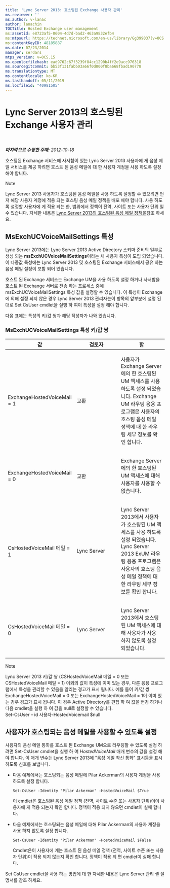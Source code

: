 ```yaml
---
title: 'Lync Server 2013: 호스팅된 Exchange 사용자 관리'
ms.reviewer: ''
ms.author: v-lanac
author: lanachin
TOCTitle: Hosted Exchange user management
ms:assetid: e8723af5-0604-4d7d-bad2-463a9832efb4
ms:mtpsurl: https://technet.microsoft.com/en-us/library/Gg399037(v=OCS.15)
ms:contentKeyID: 48185887
ms.date: 07/23/2014
manager: serdars
mtps_version: v=OCS.15
ms.openlocfilehash: ead9762c67f3239f84cc1290b4ff2e9acc976318
ms.sourcegitcommit: bb53f131fabb03a66f0d000f8ba668fbad190778
ms.translationtype: MT
ms.contentlocale: ko-KR
ms.lasthandoff: 05/11/2019
ms.locfileid: "40981505"
---
```

<div data-xmlns="http://www.w3.org/1999/xhtml">

<div class="topic" data-xmlns="http://www.w3.org/1999/xhtml" data-msxsl="urn:schemas-microsoft-com:xslt" data-cs="http://msdn.microsoft.com/en-us/">

<div data-asp="http://msdn2.microsoft.com/asp">

# <a name="hosted-exchange-user-management-in-lync-server-2013"></a>Lync Server 2013의 호스팅된 Exchange 사용자 관리

</div>

<div id="mainSection">

<div id="mainBody">

<span> </span>

_**마지막으로 수정한 주제:** 2012-10-18_

호스팅된 Exchange 서비스에 사서함이 있는 Lync Server 2013 사용자에 게 음성 메일 서비스를 제공 하려면 호스트 된 음성 메일에 대 한 사용자 계정을 사용 하도록 설정 해야 합니다.

<div>


> [!NOTE]  
> Lync Server 2013 사용자가 호스팅된 음성 메일을 사용 하도록 설정할 수 있으려면 먼저 해당 사용자 계정에 적용 되는 호스팅 음성 메일 정책을 배포 해야 합니다. 사용 하도록 설정할 사용자에 게 적용 되는 한, 범위에서 정책이 전역, 사이트 또는 사용자 단위 일 수 있습니다. 자세한 내용은 <A href="lync-server-2013-hosted-voice-mail-policies.md">Lync Server 2013의 호스팅된 음성 메일 정책을</A>참조 하세요.



</div>

<div>

## <a name="the-msexchucvoicemailsettings-attribute"></a>MsExchUCVoiceMailSettings 특성

Lync Server 2013에는 Lync Server 2013 Active Directory 스키마 준비의 일부로 생성 되는 **msExchUCVoiceMailSettings**이라는 새 사용자 특성이 도입 되었습니다. 이 다중값 특성에는 Lync Server 2013 및 호스팅된 Exchange 서비스에서 공유 하는 음성 메일 설정이 포함 되어 있습니다.

호스트 된 Exchange 서비스는 Exchange UM을 사용 하도록 설정 하거나 사서함을 호스트 된 Exchange 서버로 전송 하는 프로세스 중에 msExchUCVoiceMailSettings 특성 값을 설정할 수 있습니다. 이 특성이 Exchange에 의해 설정 되지 않은 경우 Lync Server 2013 관리자는이 항목의 앞부분에 설명 된 대로 Set CsUser cmdlet을 실행 하 여이 특성을 설정 해야 합니다.

다음 표에는 특성의 키/값 쌍과 해당 작성자가 나와 있습니다.

### <a name="the-msexchucvoicemailsettings-attribute-keyvalue-pairs"></a>MsExchUCVoiceMailSettings 특성 키/값 쌍

<table>
<colgroup>
<col style="width: 33%" />
<col style="width: 33%" />
<col style="width: 33%" />
</colgroup>
<thead>
<tr class="header">
<th>값</th>
<th>검토자</th>
<th>함</th>
</tr>
</thead>
<tbody>
<tr class="odd">
<td><p>ExchangeHostedVoiceMail = 1</p></td>
<td><p>교환</p></td>
<td><p>사용자가 Exchange Server에의 한 호스팅된 UM 액세스를 사용 하도록 설정 되었습니다. Exchange UM 라우팅 응용 프로그램은 사용자의 호스팅 음성 메일 정책에 대 한 라우팅 세부 정보를 확인 합니다.</p></td>
</tr>
<tr class="even">
<td><p>ExchangeHostedVoiceMail = 0</p></td>
<td><p>교환</p></td>
<td><p>Exchange Server에의 한 호스팅된 UM 액세스에 대해 사용자를 사용할 수 없습니다.</p></td>
</tr>
<tr class="odd">
<td><p>CsHostedVoiceMail 메일 = 1</p></td>
<td><p>Lync Server</p></td>
<td><p>Lync Server 2013에서 사용자가 호스팅된 UM 액세스를 사용 하도록 설정 되었습니다. Lync Server 2013 ExUM 라우팅 응용 프로그램은 사용자의 호스팅 음성 메일 정책에 대 한 라우팅 세부 정보를 확인 합니다.</p></td>
</tr>
<tr class="even">
<td><p>CsHostedVoiceMail 메일 = 0</p></td>
<td><p>Lync Server</p></td>
<td><p>Lync Server 2013에서 호스팅된 UM 액세스에 대해 사용자가 사용 하지 않도록 설정 되었습니다.</p></td>
</tr>
</tbody>
</table>


<div>


> [!NOTE]  
> Lync Server 2013 키/값 쌍 (CSHostedVoiceMail 메일 = 0 또는 CSHostedVoiceMail 메일 = 1) 이외의 값이 특성에 이미 있는 경우, 다른 응용 프로그램에서 특성을 관리할 수 있음을 알리는 경고가 표시 됩니다. 예를 들어 키/값 쌍 ExchangeHostedVoiceMail = 0 또는 ExchangeHostedVoiceMail = 1이 이미 있는 경우 경고가 표시 됩니다. 이 경우 Active Directory를 편집 하 여 값을 변경 하거나 다음 cmdlet을 실행 하 여 값을 null로 설정할 수 있습니다.<BR>Set-CsUser – id 사용자-HostedVoicemail $null



</div>

</div>

<div>

## <a name="enabling-users-for-hosted-voice-mail"></a>사용자가 호스팅되는 음성 메일을 사용할 수 있도록 설정

사용자의 음성 메일 통화를 호스트 된 Exchange UM으로 라우팅할 수 있도록 설정 하려면 Set-CsUser cmdlet을 실행 하 여 *HostedVoiceMail* 매개 변수의 값을 설정 해야 합니다. 이 매개 변수는 Lync Server 2013에 "음성 메일 착신 통화" 표시등을 표시 하도록 신호를 보냅니다.

  - 다음 예제에서는 호스팅되는 음성 메일에 Pilar Ackerman의 사용자 계정을 사용 하도록 설정 합니다.
    
        Set-CsUser -Identity "Pilar Ackerman" -HostedVoiceMail $True
    
    이 cmdlet은 호스팅된 음성 메일 정책 (전역, 사이트 수준 또는 사용자 단위)이이 사용자에 게 적용 되는지 확인 합니다. 정책이 적용 되지 않으면 cmdlet이 실패 합니다.

  - 다음 예제에서는 호스팅되는 음성 메일에 대해 Pilar Ackerman의 사용자 계정을 사용 하지 않도록 설정 합니다.
    
        Set-CsUser -Identity "Pilar Ackerman" -HostedVoiceMail $False
    
    Cmdlet은이 사용자에 게는 호스트 된 음성 메일 정책 (전역, 사이트 수준 또는 사용자 단위)이 적용 되지 않는지 확인 합니다. 정책이 적용 되 면 cmdlet이 실패 합니다.

Set CsUser cmdlet을 사용 하는 방법에 대 한 자세한 내용은 Lync Server 관리 셸 설명서를 참조 하세요.

</div>

</div>

<span> </span>

</div>

</div>

</div>

